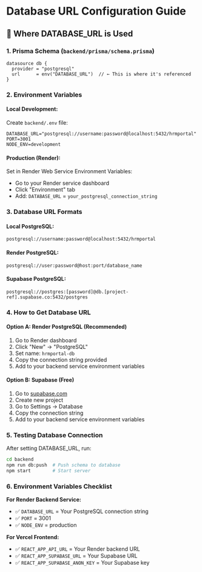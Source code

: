 # Database URL Configuration Guide

## 📍 Where DATABASE_URL is Used

### 1. **Prisma Schema** (`backend/prisma/schema.prisma`)
```prisma
datasource db {
  provider = "postgresql"
  url      = env("DATABASE_URL")  // ← This is where it's referenced
}
```

### 2. **Environment Variables**

#### **Local Development:**
Create `backend/.env` file:
```env
DATABASE_URL="postgresql://username:password@localhost:5432/hrmportal"
PORT=3001
NODE_ENV=development
```

#### **Production (Render):**
Set in Render Web Service Environment Variables:
- Go to your Render service dashboard
- Click "Environment" tab
- Add: `DATABASE_URL` = `your_postgresql_connection_string`

### 3. **Database URL Formats**

#### **Local PostgreSQL:**
```
postgresql://username:password@localhost:5432/hrmportal
```

#### **Render PostgreSQL:**
```
postgresql://user:password@host:port/database_name
```

#### **Supabase PostgreSQL:**
```
postgresql://postgres:[password]@db.[project-ref].supabase.co:5432/postgres
```

### 4. **How to Get Database URL**

#### **Option A: Render PostgreSQL (Recommended)**
1. Go to Render dashboard
2. Click "New" → "PostgreSQL"
3. Set name: `hrmportal-db`
4. Copy the connection string provided
5. Add to your backend service environment variables

#### **Option B: Supabase (Free)**
1. Go to [supabase.com](https://supabase.com)
2. Create new project
3. Go to Settings → Database
4. Copy the connection string
5. Add to your backend service environment variables

### 5. **Testing Database Connection**

After setting DATABASE_URL, run:
```bash
cd backend
npm run db:push  # Push schema to database
npm start        # Start server
```

### 6. **Environment Variables Checklist**

**For Render Backend Service:**
- ✅ `DATABASE_URL` = Your PostgreSQL connection string
- ✅ `PORT` = 3001
- ✅ `NODE_ENV` = production

**For Vercel Frontend:**
- ✅ `REACT_APP_API_URL` = Your Render backend URL
- ✅ `REACT_APP_SUPABASE_URL` = Your Supabase URL
- ✅ `REACT_APP_SUPABASE_ANON_KEY` = Your Supabase key 